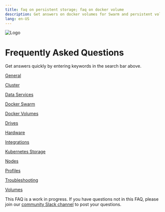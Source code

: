 ```yaml
---
title: faq on persistent storage; faq on docker volume
description: Get answers on docker volumes for Swarm and persistent volumes for Kubernetes
lang: en-US
---
```


![Logo](https://i.imgur.com/FfIj2NA.png)

# Frequently Asked Questions

Get answers quickly by entering keywords in the search bar above.  

[General](/general.md)

[Cluster](/cluster.md)

[Data Services](/data-services.md)

[Docker Swarm](/docker-swarm.md)

[Docker Volumes](/docker-volumes.md)

[Drives](/drives.md)

[Hardware](/hardware.md)

[Integrations](/integrations.md)

[Kubernetes Storage](/kubernetes-storage.md)

[Nodes](/nodes.md)

[Profiles](/profiles.md)

[Troubleshooting](/troubleshooting.md)

[Volumes](/volumes.md)

This FAQ is a work in progress. If you have questions not in this FAQ, please join our [community Slack channel](http://storidge.com/join-cio-slack/) to post your questions.
